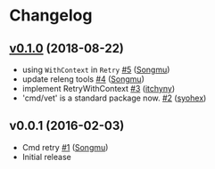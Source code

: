 # Changelog

## [v0.1.0](https://github.com/Songmu/retry/compare/v0.0.1...v0.1.0) (2018-08-22)

* using `WithContext` in `Retry` [#5](https://github.com/Songmu/retry/pull/5) ([Songmu](https://github.com/Songmu))
* update releng tools [#4](https://github.com/Songmu/retry/pull/4) ([Songmu](https://github.com/Songmu))
* implement RetryWithContext [#3](https://github.com/Songmu/retry/pull/3) ([itchyny](https://github.com/itchyny))
* 'cmd/vet' is a standard package now. [#2](https://github.com/Songmu/retry/pull/2) ([syohex](https://github.com/syohex))

## v0.0.1 (2016-02-03)

* Cmd retry [#1](https://github.com/Songmu/retry/pull/1) ([Songmu](https://github.com/Songmu))
* Initial release
